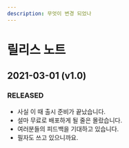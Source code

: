 ```yaml
---
description: 무엇이 변경 되었나
---
```


# 릴리스 노트

## 2021-03-01 \(v1.0\)

### RELEASED

* 사실 이 때 출시 준비가 끝났습니다.
* 설마 무료로 배포하게 될 줄은 몰랐습니다.
* 여러분들의 피드백을 기대하고 있습니다.
* 필자도 쓰고 있으니까요.



